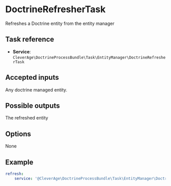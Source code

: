 DoctrineRefresherTask
=====================

Refreshes a Doctrine entity from the entity manager

Task reference
--------------

* **Service**: `CleverAge\DoctrineProcessBundle\Task\EntityManager\DoctrineRefresherTask`

Accepted inputs
---------------

Any doctrine managed entity.

Possible outputs
----------------

The refreshed entity

Options
-------

None

Example
-------

```yaml
refresh:
    service: '@CleverAge\DoctrineProcessBundle\Task\EntityManager\DoctrineRefresherTask'
```